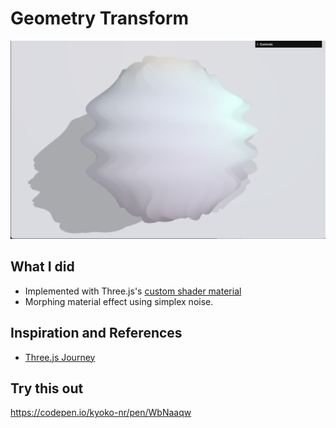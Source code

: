 # Geometry Transform

![image](../docs/geom-transform.png)

## What I did

- Implemented with Three.js's [custom shader material](https://github.com/FarazzShaikh/THREE-CustomShaderMaterial)
- Morphing material effect using simplex noise.

## Inspiration and References

- [Three.js Journey](https://threejs-journey.com/)

## Try this out

https://codepen.io/kyoko-nr/pen/WbNaaqw
